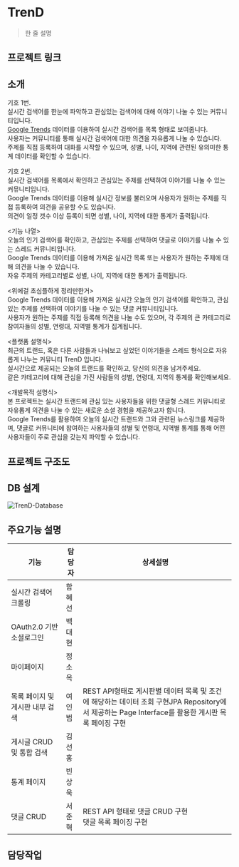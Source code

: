 # TrenD
> 한 줄 설명
## 프로젝트 링크
## 소개
기호 1번.  
실시간 검색어를 한눈에 파악하고 관심있는 검색어에 대해 이야기 나눌 수 있는 커뮤니티입니다.  
[Google Trends](https://trends.google.com/trends/trendingsearches/daily?geo=KR&hl=ko) 데이터를 이용하여 실시간 검색어를 목록 형태로 보여줍니다.  
사용자는 커뮤니티를 통해 실시간 검색어에 대한 의견을 자유롭게 나눌 수 있습니다.  
주제를 직접 등록하여 대화를 시작할 수 있으며, 성별, 나이, 지역에 관련된 유의미한 통계 데이터를 확인할 수 있습니다.

기호 2번.  
실시간 검색어를 목록에서 확인하고 관심있는 주제를 선택하여 이야기를 나눌 수 있는 커뮤니티입니다.  
Google Trends 데이터를 이용해 실시간 정보를 불러오며 사용자가 원하는 주제를 직접 등록하여 의견을 공유할 수도 있습니다.  
의견이 일정 갯수 이상 등록이 되면 성별, 나이, 지역에 대한 통계가 출력됩니다.  

<기능 나열>  
오늘의 인기 검색어를 확인하고, 관심있는 주제를 선택하여 댓글로 이야기를 나눌 수 있는 스레드 커뮤니티입니다.  
Google Trends 데이터를 이용해 가져온 실시간 목록 또는 사용자가 원하는 주제에 대해 의견을 나눌 수 있습니다.  
자유 주제의 카테고리별로 성별, 나이, 지역에 대한 통계가 출력됩니다.  

<위에걸 초심플하게 정리만한거>  
Google Trends 데이터를 이용해 가져온 실시간 오늘의 인기 검색어를 확인하고, 관심있는 주제를 선택하여 이야기를 나눌 수 있는 댓글 커뮤니티입니다.  
사용자가 원하는 주제를 직접 등록해 의견을 나눌 수도 있으며, 각 주제의 큰 카테고리로 참여자들의 성별, 연령대, 지역별 통계가 집계됩니다.  

<플랫폼 설명식>  
최근의 트랜드, 혹은 다른 사람들과 나눠보고 싶었던 이야기들을 스레드 형식으로 자유롭게 나누는 커뮤니티 TrenD 입니다.  
실시간으로 제공되는 오늘의 트랜드를 확인하고, 당신의 의견을 남겨주세요.  
같은 카테고리에 대해 관심을 가진 사람들의 성별, 연령대, 지역의 통계를 확인해보세요.  

<개발목적 설명식>  
본 프로젝트는 실시간 트랜드에 관심 있는 사용자들을 위한 댓글형 스레드 커뮤니티로 자유롭게 의견을 나눌 수 있는 새로운 소셜 경험을 제공하고자 합니다.  
Google Trends를 활용하여 오늘의 실시간 트랜드와 그와 관련된 뉴스링크를 제공하며, 댓글로 커뮤니티에 참여하는 사용자들의 성별 및 연령대, 지역별 통계를 통해 어떤 사용자들이 주로 관심을 갖는지 파악할 수 있습니다.  

## 프로젝트 구조도
## DB 설계
![TrenD-Database](https://github.com/JunHyeokSeo/trenD/assets/55777781/d6d4da99-90f7-4e04-88e0-f8dcd3d51233)

## 주요기능 설명
| 기능 | 담당자 | 상세설명 |
| --- | --- | --- |
| 실시간 검색어 크롤링 | 함혜선 |  |
| OAuth2.0 기반 소셜로그인 | 백대현 |  |
| 마이페이지 | 정소옥 |  |
| 목록 페이지 및 게시판 내부 검색 | 여인범 | REST API형태로 게시판별 데이터 목록 및 조건에 해당하는 데이터 조회 구현</bt>JPA Repository에서 제공하는 Page Interface를 활용한 게시판 목록 페이징 구현 |
| 게시글 CRUD 및 통합 검색 | 김선홍 |  |
| 통계 페이지 | 빈상욱 |  |
| 댓글 CRUD | 서준혁 | REST API 형태로 댓글 CRUD 구현</br>댓글 목록 페이징 구현|

## 담당작업
